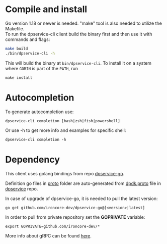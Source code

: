 # Compile and install

Go version 1.18 or newer is needed. \"make\" tool is also needed to utilize the Makefile.  
To run the dpservice-cli client build the binary first and then use it with commands and flags:
```bash
make build
./bin/dpservice-cli -h
```

This will build the binary at `bin/dpservice-cli`.
To install it on a system where `GOBIN` is part of the `PATH`,
run

```shell
make install
```

# Autocompletion

To generate autocompletion use:

```shell
dpservice-cli completion [bash|zsh|fish|powershell]
```

Or use -h to get more info and examples for specific shell:

```shell
dpservice-cli completion -h
```

# Dependency
This client uses golang bindings from repo [dpservice-go](https://github.com/ironcore-dev/dpservice-go).

Definition go files in [proto](https://github.com/ironcore-dev/dpservice-go/tree/main/proto) folder are auto-generated from [dpdk.proto](https://github.com/ironcore-dev/dpservice/blob/osc/main/proto/dpdk.proto) file in [dpservice](https://github.com/ironcore-dev/dpservice/) repo.

In case of upgrade of dpservice-go, it is needed to pull the latest version:
```
go get github.com/ironcore-dev/dpservice-go@[<version>|latest]
```
In order to pull from private repository set the **GOPRIVATE** variable:
```
export GOPRIVATE=github.com/ironcore-dev/*
```

More info about gRPC can be found [here](https://grpc.io/docs/what-is-grpc/introduction/).
